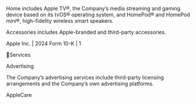 Home  includes  Apple  TV®,  the  Company’s  media  streaming  and  gaming  device  based  on  its  tvOS®  operating  system,  and
HomePod® and HomePod mini®, high-fidelity wireless smart speakers.

Accessories includes Apple-branded and third-party accessories.

Apple Inc. | 2024 Form 10-K | 1

Services

Advertising

The Company’s advertising services include third-party licensing arrangements and the Company’s own advertising platforms.

AppleCare